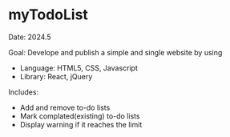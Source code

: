 # myTodoList

Date: 2024.5

Goal: Develope and publish a simple and single website by using 
- Language: HTML5, CSS, Javascript
- Library: React, jQuery

Includes:
- Add and remove to-do lists
- Mark complated(existing) to-do lists
- Display warning if it reaches the limit

